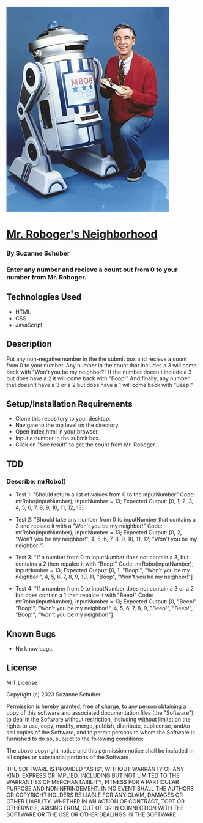 ![Mr. Rogers holding a remote control while knealing beside a robot.](img/mr-roboger.jpeg)

# [Mr. Roboger's Neighborhood]()

### By Suzanne Schuber

### Enter any number and recieve a count out from 0 to your number from Mr. Roboger.

## Technologies Used

* HTML
* CSS
* JavaScript

## Description

Put any non-negative number in the the submit box and recieve a count from 0 to your number. Any number in the count that includes a 3 will come back with "Won't you be my neighbor?" If the number doesn't include a 3 but does have a 2 it will come back with "Boop!" And finally, any number that doesn't have a 3 or a 2 but does have a 1 will come back with "Beep!"

## Setup/Installation Requirements

* Clone this repository to your desktop.
* Navigate to the top level on the directory.
* Open index.html in your browser.
* Input a number in the submit box.
* Click on "See result" to get the count from Mr. Roboger.

## TDD

### Describe: mrRobo()

* Test 1: "Should return a list of values from 0 to the inputNumber"
  Code:
  mrRobo(inputNumber);
  inputNumber = 13;
  Expected Output: [0, 1, 2, 3, 4, 5, 6, 7, 8, 9, 10, 11, 12, 13]

* Test 2: "Should take any number from 0 to inputNumber that contains a 3 and     replace it with a "Won't you be my neighbor!"
Code:
mrRobo(inputNumber);
inputNumber = 13;
Expected Output: [0, 2, "Won't you be my neighbor!", 4, 5, 6, 7, 8, 9, 10, 11, 12, "Won't you be my neighbor!"]

* Test 3: "If a number from 0 to inputNumber does not contain a 3, but contains a 2 then repalce it with "Boop!"
Code:
mrRobo(inputNumber);
inputNumber = 13;
Expected Output: [0, 1, "Boop!", "Won't you be my neighbor!", 4, 5, 6, 7, 8, 9, 10, 11, "Boop", "Won't you be my neighbor!"]

* Test 4: "If a number from 0 to inputNumber does not contain a 3 or a 2 but does contain a 1 then repalce it with "Beep!"
Code:
mrRobo(inputNumber);
inputNumber = 13;
Expected Output: [0, "Beep!" "Boop!", "Won't you be my neighbor!", 4, 5, 6, 7, 8, 9, "Beep!", "Beep!", "Boop!", "Won't you be my neighbor!"]





## Known Bugs

* No know bugs.

## License

MIT License

Copyright (c) 2023 Suzanne Schuber

Permission is hereby granted, free of charge, to any person obtaining a copy
of this software and associated documentation files (the "Software"), to deal
in the Software without restriction, including without limitation the rights
to use, copy, modify, merge, publish, distribute, sublicense, and/or sell
copies of the Software, and to permit persons to whom the Software is
furnished to do so, subject to the following conditions:

The above copyright notice and this permission notice shall be included in all
copies or substantial portions of the Software.

THE SOFTWARE IS PROVIDED "AS IS", WITHOUT WARRANTY OF ANY KIND, EXPRESS OR
IMPLIED, INCLUDING BUT NOT LIMITED TO THE WARRANTIES OF MERCHANTABILITY,
FITNESS FOR A PARTICULAR PURPOSE AND NONINFRINGEMENT. IN NO EVENT SHALL THE
AUTHORS OR COPYRIGHT HOLDERS BE LIABLE FOR ANY CLAIM, DAMAGES OR OTHER
LIABILITY, WHETHER IN AN ACTION OF CONTRACT, TORT OR OTHERWISE, ARISING FROM,
OUT OF OR IN CONNECTION WITH THE SOFTWARE OR THE USE OR OTHER DEALINGS IN THE
SOFTWARE.




